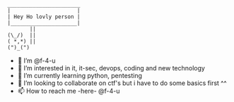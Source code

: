 ```
_______________________
|                     |
| Hey Ho lovly person |
|_____________________|
       ||
(\_/)  ||
( *,*) ||
(")_(")
```


- 👋 I’m @f-4-u
- 👀 I’m interested in it, it-sec, devops, coding and new technology
- 🌱 I’m currently learning python, pentesting 
- 💞️ I’m looking to collaborate on ctf's but i have to do some basics first ^^
- 📫 How to reach me -here- @f-4-u

<!---
f-4-u/f-4-u is a ✨ special ✨ repository because its `README.md` (this file) appears on your GitHub profile.
You can click the Preview link to take a look at your changes.
--->
